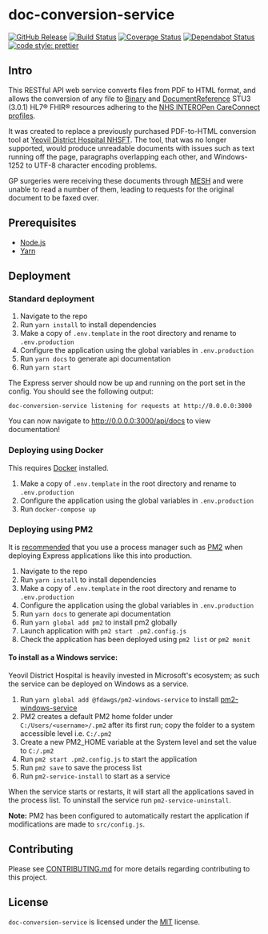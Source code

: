 # doc-conversion-service

[![GitHub Release](https://img.shields.io/github/release/Fdawgs/doc-conversion-service.svg)](https://github.com/Fdawgs/doc-conversion-service/releases/latest/)
[![Build Status](https://travis-ci.org/Fdawgs/doc-conversion-service.svg?branch=master)](https://travis-ci.org/Fdawgs/doc-conversion-service) [![Coverage Status](https://coveralls.io/repos/github/Fdawgs/doc-conversion-service/badge.svg?branch=master)](https://coveralls.io/github/Fdawgs/doc-conversion-service?branch=master) [![Dependabot Status](https://api.dependabot.com/badges/status?host=github&identifier=235116799)](https://dependabot.com) [![code style: prettier](https://img.shields.io/badge/code_style-prettier-ff69b4.svg?style=flat-square)](https://github.com/prettier/prettier)

## Intro
This RESTful API web service converts files from PDF to HTML format, and allows the conversion of any file to [Binary](https://www.hl7.org/fhir/STU3/binary.html) and [DocumentReference](https://www.hl7.org/fhir/STU3/documentreference.html) STU3 (3.0.1) HL7® FHIR® resources adhering to the [NHS INTEROPen CareConnect profiles](https://nhsconnect.github.io/CareConnectAPI/).

It was created to replace a previously purchased PDF-to-HTML conversion tool at [Yeovil District Hospital NHSFT](https://yeovilhospital.co.uk/). The tool, that was no longer supported, would produce unreadable documents with issues such as text running off the page, paragraphs overlapping each other, and Windows-1252 to UTF-8 character encoding problems.

GP surgeries were receiving these documents through [MESH](https://digital.nhs.uk/services/message-exchange-for-social-care-and-health-mesh) and were unable to read a number of them, leading to requests for the original document to be faxed over.


## Prerequisites

-   [Node.js](https://nodejs.org/en/)
-   [Yarn](https://yarnpkg.com)

## Deployment

### Standard deployment

1. Navigate to the repo
2. Run `yarn install` to install dependencies
3. Make a copy of `.env.template` in the root directory and rename to `.env.production`
4. Configure the application using the global variables in `.env.production`
5. Run `yarn docs` to generate api documentation
6. Run `yarn start`

The Express server should now be up and running on the port set in the config. You should see the following output:

```
doc-conversion-service listening for requests at http://0.0.0.0:3000
```

You can now navigate to http://0.0.0.0:3000/api/docs to view documentation!

### Deploying using Docker

This requires [Docker](https://www.docker.com/products) installed.

1. Make a copy of `.env.template` in the root directory and rename to `.env.production`
2. Configure the application using the global variables in `.env.production`
3. Run `docker-compose up`

### Deploying using PM2

It is [recommended](https://expressjs.com/en/advanced/pm.html) that you use a process manager such as [PM2](https://pm2.keymetrics.io/) when deploying Express applications like this into production.

1. Navigate to the repo
2. Run `yarn install` to install dependencies
3. Make a copy of `.env.template` in the root directory and rename to `.env.production`
4. Configure the application using the global variables in `.env.production`
5. Run `yarn docs` to generate api documentation
6. Run `yarn global add pm2` to install pm2 globally
7. Launch application with `pm2 start .pm2.config.js`
8. Check the application has been deployed using `pm2 list` or `pm2 monit`

#### To install as a Windows service:

Yeovil District Hospital is heavily invested in Microsoft's ecosystem; as such the service can be deployed on Windows as a service.

1. Run `yarn global add @fdawgs/pm2-windows-service` to install [pm2-windows-service](https://classic.yarnpkg.com/en/package/@fdawgs/pm2-windows-service)
2. PM2 creates a default PM2 home folder under `C:/Users/<username>/.pm2` after its first run; copy the folder to a system accessible level i.e. `C:/.pm2`
3. Create a new PM2_HOME variable at the System level and set the value to `C:/.pm2`
4. Run `pm2 start .pm2.config.js` to start the application
5. Run `pm2 save` to save the process list
6. Run `pm2-service-install` to start as a service

When the service starts or restarts, it will start all the applications saved in the process list.
To uninstall the service run `pm2-service-uninstall`.

**Note:** PM2 has been configured to automatically restart the application if modifications are made to `src/config.js`.

## Contributing

Please see [CONTRIBUTING.md](https://github.com/Fdawgs/doc-conversion-service/blob/master/CONTRIBUTING.md) for more details regarding contributing to this project.

## License

`doc-conversion-service` is licensed under the [MIT](https://github.com/Fdawgs/doc-conversion-service/blob/master/LICENSE) license.
